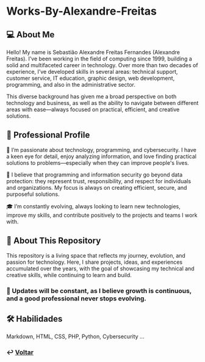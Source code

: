 # Works-By-Alexandre-Freitas

## 💻 About Me

Hello! My name is Sebastião Alexandre Freitas Fernandes (Alexandre Freitas). I’ve been working in the field of computing since 1999, building a solid and multifaceted career in technology. Over more than two decades of experience, I’ve developed skills in several areas: technical support, customer service, IT education, graphic design, web development, programming, and also in the administrative sector.

This diverse background has given me a broad perspective on both technology and business, as well as the ability to navigate between different areas with ease—always focused on practical, efficient, and creative solutions.

## 💼 Professional Profile

🤩 I’m passionate about technology, programming, and cybersecurity. I have a keen eye for detail, enjoy analyzing information, and love finding practical solutions to problems—especially when they can improve people's lives.

🔐 I believe that programming and information security go beyond data protection: they represent trust, responsibility, and respect for individuals and organizations. My focus is always on creating efficient, secure, and purposeful solutions.

🎓 I’m constantly evolving, always looking to learn new technologies, improve my skills, and contribute positively to the projects and teams I work with.

## 🧭 About This Repository

This repository is a living space that reflects my journey, evolution, and passion for technology. Here, I share projects, ideas, and experiences accumulated over the years, with the goal of showcasing my technical and creative skills, while continuing to learn and build.

### 🚀 Updates will be constant, as I believe growth is continuous, and a good professional never stops evolving.

## 🛠 Habilidades
Markdown, HTML, CSS, PHP, Python, Cybersecurity ...


### ↩️ [Voltar](README.md) 